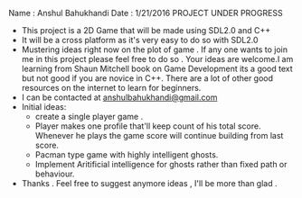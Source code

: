 Name : Anshul Bahukhandi
Date : 1/21/2016
	PROJECT UNDER PROGRESS

- This project is a 2D Game that will be made using SDL2.0 and C++ 
- It will be a cross platform as it's very easy to do so with SDL2.0
- Mustering ideas right now on the plot of game . If any one wants to join me in this project please feel free to do so . Your ideas  are welcome.I am learning from Shaun Mitchell book on Game Development its a good text but not good if you are novice in C++. There are a lot of other good resources on the internet to learn for beginners.
- I can be contacted at anshulbahukhandi@gmail.com
- Initial ideas: 
	- create a single player game .
	- Player makes one profile that'll keep count of his total score. Whenever he plays the game score will continue building from last score.
	- Pacman type game with highly intelligent ghosts.
	- Implement Aritificial intelligence for ghosts rather than fixed path  or behaviour.
- Thanks . Feel free to suggest anymore ideas , I'll be more than glad .  